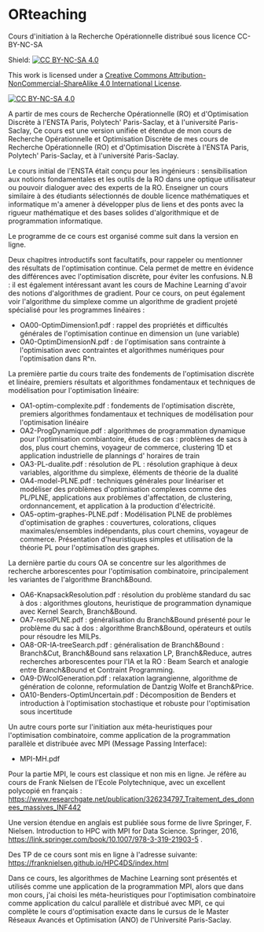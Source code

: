 # ORteaching

Cours d'initiation à la Recherche Opérationnelle distribué sous licence CC-BY-NC-SA

Shield: [![CC BY-NC-SA 4.0][cc-by-nc-sa-shield]][cc-by-nc-sa]

This work is licensed under a
[Creative Commons Attribution-NonCommercial-ShareAlike 4.0 International License][cc-by-nc-sa].

[![CC BY-NC-SA 4.0][cc-by-nc-sa-image]][cc-by-nc-sa]

[cc-by-nc-sa]: http://creativecommons.org/licenses/by-nc-sa/4.0/
[cc-by-nc-sa-image]: https://licensebuttons.net/l/by-nc-sa/4.0/88x31.png
[cc-by-nc-sa-shield]: https://img.shields.io/badge/License-CC%20BY--NC--SA%204.0-lightgrey.svg

A partir de mes cours de Recherche Opérationnelle (RO) et d'Optimisation Discrète à l'ENSTA Paris, Polytech' Paris-Saclay, et à l'université Paris-Saclay, 
Ce cours est une version unifiée et étendue de mon cours de Recherche Opérationnelle et Optimisation Discrète de mes cours de Recherche Opérationnelle (RO) et d'Optimisation Discrète à l'ENSTA Paris, Polytech' Paris-Saclay, et à l'université Paris-Saclay. 

Le cours initial de l'ENSTA était conçu pour les ingénieurs : sensibilisation aux notions fondamentales et les outils de la RO dans une optique utilisateur ou pouvoir dialoguer avec des experts de la RO. Enseigner un cours similaire à des étudiants sélectionnés de double licence mathématiques et informatique m'a amener à développer plus de liens et des ponts avec la rigueur mathématique et des bases solides d'algorithmique et de programmation informatique.


Le programme de ce cours est organisé comme suit dans la version en ligne.


Deux chapitres introductifs sont facultatifs, pour rappeler ou mentionner des résultats de l'optimisation continue. Cela permet de mettre en évidence des différences avec l'optimisation discrète, pour éviter les confusions. N.B : il est également intéressant avant les cours de Machine Learning d'avoir des notions d'algorithmes de gradient. Pour ce cours, on peut également voir l'algorithme du simplexe comme un algorithme de gradient projeté spécialisé pour les programmes linéaires :


- OA00-OptimDimension1.pdf : rappel des propriétés et difficultés générales de l'optimisation continue en dimension un (une variable)
- OA0-OptimDimensionN.pdf : de l'optimisation sans contrainte à l'optimisation avec contraintes et algorithmes numériques pour l'optimisation dans R^n.


La première partie du cours traite des fondements de l'optimisation discrète et linéaire, premiers résultats et algorithmes fondamentaux et techniques de modélisation pour l'optimisation linéaire:

- OA1-optim-complexite.pdf : fondements de l'optimisation discrète, premiers algorithmes fondamentaux et techniques de modélisation pour l'optimisation linéaire
- OA2-ProgDynamique.pdf : algorithmes de programmation dynamique pour l'optimisation combiantoire, études de cas : problèmes de sacs à dos, plus court chemins, voyageur de commerce, clustering 1D et application industrielle de plannings d' horaires de train
- OA3-PL-dualite.pdf : résolution de PL : résolution graphique à deux variables, algorithme du simplexe, éléments de théorie de la dualité
- OA4-model-PLNE.pdf : techniques générales pour linéariser et modéliser des problèmes d'optimisation complexes comme des PL/PLNE, applications aux problèmes d'affectation, de clustering, ordonnancement, et application à la production d'électricité.
- OA5-optim-graphes-PLNE.pdf : Modélisation PLNE de problèmes d'optimisation de graphes : couvertures, colorations, cliques maximales/ensembles indépendants, plus court chemins, voyageur de commerce. Présentation d'heuristiques simples et utilisation de la théorie PL pour l'optimisation des graphes.


La dernière partie du cours OA se concentre sur les algorithmes de recherche arborescentes  pour l'optimisation combinatoire, principalement les variantes de l'algorithme Branch&Bound.

- OA6-KnapsackResolution.pdf : résolution du problème standard du sac à dos : algorithmes gloutons, heuristique de programmation dynamique avec Kernel Search, Branch&Bound.
- OA7-resolPLNE.pdf : généralisation du Branch&Bound présenté pour le problème du sac à dos : algorithme Branch&Bound, opérateurs et outils pour résoudre les MILPs.
- OA8-OR-IA-treeSearch.pdf : généralisation de Branch&Bound : Branch&Cut, Branch&Bound sans relaxation LP, Branch&Reduce, autres recherches arborescentes pour l'IA et la RO : Beam Search et analogie entre Branch&Bound et Contraint Programming.
- OA9-DWcolGeneration.pdf : relaxation lagrangienne, algorithme de génération de colonne, reformulation de Dantzig Wolfe et Branch&Price.
- OA10-Benders-OptimUncertain.pdf : Décomposition de Benders et introduction à l'optimisation stochastique et robuste pour l'optimisation sous incertitude


Un autre cours porte sur l'initiation aux méta-heuristiques pour l'optimisation combinatoire, comme application de la programmation parallèle et distribuée avec MPI (Message Passing Interface):
- MPI-MH.pdf

Pour la partie MPI, le cours est classique et non mis en ligne. Je réfère au cours de Frank Nielsen de l'Ecole Polytechnique, avec un excellent polycopié en français :
https://www.researchgate.net/publication/326234797_Traitement_des_donnees_massives_INF442

Une version étendue en anglais est publiée sous forme de livre Springer, F. Nielsen. Introduction to HPC with MPI for Data Science. Springer, 2016, https://link.springer.com/book/10.1007/978-3-319-21903-5 .

Des TP de ce cours sont mis en ligne à l'adresse suivante:
https://franknielsen.github.io/HPC4DS/index.html


Dans ce cours, les algorithmes de Machine Learning sont présentés et utilisés comme une application de la programmation MPI, alors que dans mon cours, j'ai choisi les méta-heuristiques pour l'optimisation combinatoire comme application du calcul parallèle et distribué avec MPI, ce qui complète le cours d'optimisation exacte dans le cursus de le Master Réseaux Avancés et Optimisation (ANO) de l'Université Paris-Saclay.

